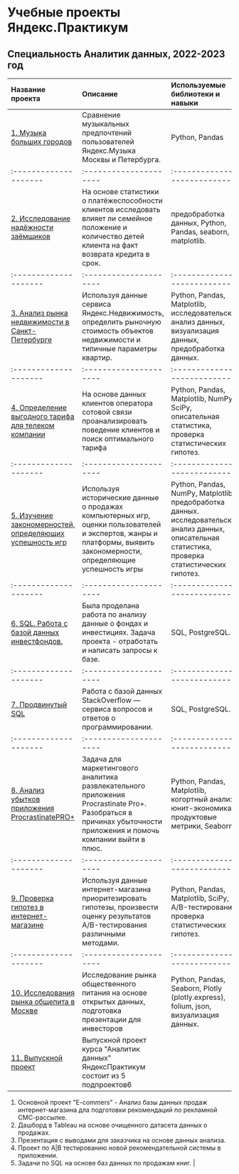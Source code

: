 # Учебные проекты Яндекс.Практикум
## Специальность Аналитик данных, 2022-2023 год



| Название проекта             | Описание           | Используемые библиотеки и навыки                |
| :-------------------- | :--------------------- |:---------------------------|
|[1. Музыка больших городов](https://github.com/dema-02/yandex-praktikum-projekt/tree/main/01_Big_siti_musik)|Сравнение музыкальных предпочтений пользователей Яндекс.Музыка Москвы и Петербурга. |Python, Pandas |
| :-------------------- | :--------------------- |:---------------------------|
|[2. Исследование надёжности заёмщиков](https://github.com/dema-02/yandex-praktikum-projekt/tree/main/02_Borrowers) |На основе статистики о платёжеспособности клиентов исследовать влияет ли семейное положение и количество детей клиента на факт возврата кредита в срок. | предобработка данных, Python, Pandas, seaborn, matplotlib. |
| :-------------------- | :--------------------- |:---------------------------|
|[3. Анализ рынка недвижимости в Санкт-Петербурге](https://github.com/dema-02/yandex-praktikum-projekt/tree/main/03_Real_estate)|Используя данные сервиса Яндекс.Недвижимость, определить рыночную стоимость объектов недвижимости и типичные параметры квартир.|Python, Pandas, Matplotlib, исследовательский анализ данных, визуализация данных, предобработка данных. |
| :-------------------- | :--------------------- |:---------------------------|
|[4. Определение выгодного тарифа для телеком компании](https://github.com/dema-02/yandex-praktikum-projekt/tree/main/04_mobil_tariff)|На основе данных клиентов оператора сотовой связи проанализировать поведение клиентов и поиск оптимального тарифа | Python, Pandas, Matplotlib, NumPy, SciPy, описательная статистика, проверка статистических гипотез. |
| :-------------------- | :--------------------- |:---------------------------|
|[5. Изучение закономерностей, определяющих успешность игр](https://github.com/dema-02/yandex-praktikum-projekt/tree/main/05_game)|Используя исторические данные о продажах компьютерных игр, оценки пользователей и экспертов, жанры и платформы, выявить закономерности, определяющие успешность игры |Python, Pandas, NumPy, Matplotlib, предобработка данных. исследовательский анализ данных, описательная статистика, проверка статистических гипотез. |
| :-------------------- | :--------------------- |:---------------------------|
|[6. SQL. Работа с базой данных инвестфондов.](https://github.com/dema-02/yandex-praktikum-projekt/tree/main/06_invest_fond)|Была проделана работа по анализу данные о фондах и инвестициях. Задача проекта - отработать и написать запросы к базе. | SQL, PostgreSQL.|
| :-------------------- | :--------------------- |:---------------------------|
|[7. Продвинутый SQL](https://github.com/dema-02/yandex-praktikum-projekt/tree/main/06_1_sql_StackOverflow)|Работа с базой данных StackOverflow — сервиса вопросов и ответов о программировании.| SQL, PostgreSQL. |
| :-------------------- | :--------------------- |:---------------------------|
|[8. Анализ убытков приложения ProcrastinatePRO+](https://github.com/dema-02/yandex-praktikum-projekt/tree/main/07_analisys_application)|Задача для маркетингового аналитика развлекательного приложения Procrastinate Pro+. Разобраться в причинах убыточности приложения и помочь компании выйти в плюс.| Python, Pandas, Matplotlib, когортный анализ, юнит-экономика, продуктовые метрики, Seaborn |
| :-------------------- | :--------------------- |:---------------------------|
|[9. Проверка гипотез в интернет-магазине](https://github.com/dema-02/yandex-praktikum-projekt/tree/main/08_AB_test)|Используя данные интернет-магазина приоритезировать гипотезы, произвести оценку результатов A/B-тестирования различными методами. | Python, Pandas, Matplotlib, SciPy, A/B-тестирование, проверка статистических гипотез. |
| :-------------------- | :--------------------- |:---------------------------|
|[10. Исследования рынка общепита в Москве](https://github.com/dema-02/yandex-praktikum-projekt/tree/main/09_kafe)|Исследование рынка общественного питания на основе открытых данных, подготовка презентации для инвесторов | Python, Pandas, Seaborn, Plotly (plotly.express), folium, json, визуализация данных. |
|[11. Выпускной проект](https://github.com/dema-02/yandex-praktikum-projekt/tree/main/10_graduation_project)|Выпускной проект курса "Аналитик данных" ЯндексПрактикум  состоит из 5 подпроектов6

1. Основной проект "E-commers" - Анализ базы данных продаж интернет-магазина дла подготовки рекомендаций по рекламной СМС-рассылке.
2. Дашборд в Tableau на основе очищенного датасета данных о продажах.
3. Презентация с выводами для заказчика на основе данных анализа.
4. Проект по A|B  тестированию новой рекомендательной системы в приложении.
5. Задачи по SQL на основе баз данных по продажам книг. |
